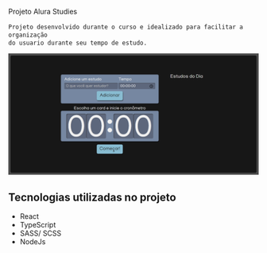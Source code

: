Projeto Alura Studies
```
Projeto desenvolvido durante o curso e idealizado para facilitar a organização
do usuario durante seu tempo de estudo.
```
![imagem do Projeto](./src/assets/img/Projeto.png)

## Tecnologias utilizadas no projeto
* React
* TypeScript
* SASS/ SCSS
* NodeJs